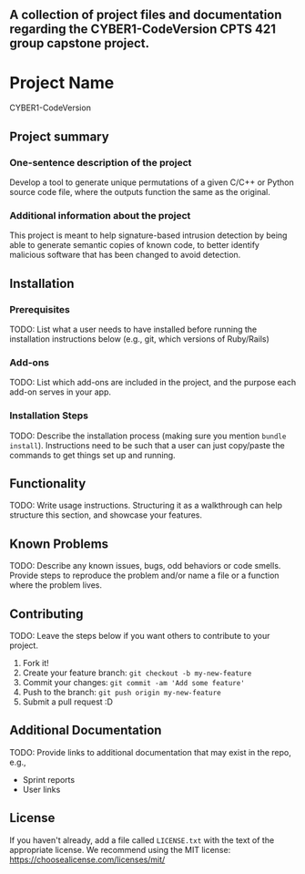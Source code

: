 ## A collection of project files and documentation regarding the CYBER1-CodeVersion CPTS 421 group capstone project. ## 

# Project Name
CYBER1-CodeVersion

## Project summary

### One-sentence description of the project

Develop a tool to generate unique permutations of a given C/C++ or Python source code file, where the outputs function the same as the original.

### Additional information about the project

This project is meant to help signature-based intrusion detection by being able to generate semantic copies of known code, to better identify malicious software that has been changed to avoid detection.

## Installation

### Prerequisites

TODO: List what a user needs to have installed before running the installation instructions below (e.g., git, which versions of Ruby/Rails)

### Add-ons

TODO: List which add-ons are included in the project, and the purpose each add-on serves in your app.

### Installation Steps

TODO: Describe the installation process (making sure you mention `bundle install`).
Instructions need to be such that a user can just copy/paste the commands to get things set up and running. 


## Functionality

TODO: Write usage instructions. Structuring it as a walkthrough can help structure this section,
and showcase your features.


## Known Problems

TODO: Describe any known issues, bugs, odd behaviors or code smells. 
Provide steps to reproduce the problem and/or name a file or a function where the problem lives.


## Contributing

TODO: Leave the steps below if you want others to contribute to your project.

1. Fork it!
2. Create your feature branch: `git checkout -b my-new-feature`
3. Commit your changes: `git commit -am 'Add some feature'`
4. Push to the branch: `git push origin my-new-feature`
5. Submit a pull request :D

## Additional Documentation

TODO: Provide links to additional documentation that may exist in the repo, e.g.,
  * Sprint reports
  * User links

## License

If you haven't already, add a file called `LICENSE.txt` with the text of the appropriate license.
We recommend using the MIT license: <https://choosealicense.com/licenses/mit/>
